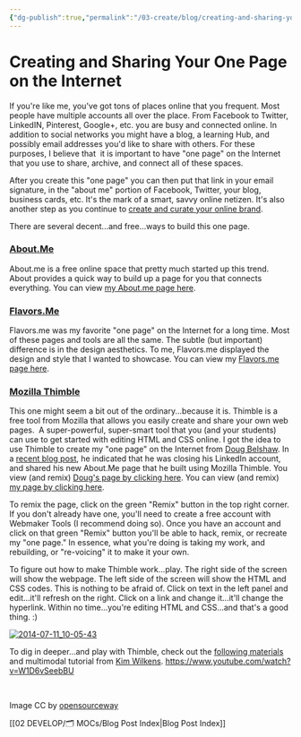 ```yaml
---
{"dg-publish":true,"permalink":"/03-create/blog/creating-and-sharing-your-one-page-on-the-internet/","title":"Creating and Sharing Your \"One Page\" on the Internet","tags":["digital-identity","digital-learning-hub","mozilla","thimble"]}
---
```


# Creating and Sharing Your One Page on the Internet

If you're like me, you've got tons of places online that you frequent. Most people have multiple accounts all over the place. From Facebook to Twitter, LinkedIN, Pinterest, Google+, etc. you are busy and connected online. In addition to social networks you might have a blog, a learning Hub, and possibly email addresses you'd like to share with others. For these purposes, I believe that  it is important to have "one page" on the Internet that you use to share, archive, and connect all of these spaces.

After you create this "one page" you can then put that link in your email signature, in the "about me" portion of Facebook, Twitter, your blog, business cards, etc. It's the mark of a smart, savvy online netizen. It's also another step as you continue to [create and curate your online brand](http://wiobyrne.com/creating-and-curating-your-online-brand/).

There are several decent...and free...ways to build this one page.

### [About.Me](https://about.me/)

About.me is a free online space that pretty much started up this trend. About provides a quick way to build up a page for you that connects everything. You can view [my About.me page here](http://about.me/wiobyrne).

### [Flavors.Me](http://flavors.me/)

Flavors.me was my favorite "one page" on the Internet for a long time. Most of these pages and tools are all the same. The subtle (but important) difference is in the design aesthetics. To me, Flavors.me displayed the design and style that I wanted to showcase. You can view my [Flavors.me page here](http://wiobyrne.flavors.me/).

### [Mozilla Thimble](https://webmaker.org/en-US/tools)

This one might seem a bit out of the ordinary...because it is. Thimble is a free tool from Mozilla that allows you easily create and share your own web pages.  A super-powerful, super-smart tool that you (and your students) can use to get started with editing HTML and CSS online. I got the idea to use Thimble to create my "one page" on the Internet from [Doug Belshaw](https://twitter.com/dajbelshaw). In a [recent blog post](http://dougbelshaw.com/blog/2014-06-16/closed-linkedin-account/), he indicated that he was closing his LinkedIn account, and shared his new About.Me page that he built using Mozilla Thimble. You view (and remix) [Doug's page by clicking here](https://dajbelshaw.makes.org/thimble/MTY5Mjk5MTQ4OA==/doug-belshaw-open-educational-thinkering). You can view (and remix) [my page by clicking here](https://wiobyrne.makes.org/thimble/LTEwMjQyNjIxNDQ=/w-ian-obyrne-digitally-literate).

To remix the page, click on the green "Remix" button in the top right corner. If you don't already have one, you'll need to create a free account with Webmaker Tools (I recommend doing so). Once you have an account and click on that green "Remix" button you'll be able to hack, remix, or recreate my "one page." In essence, what you're doing is taking my work, and rebuilding, or "re-voicing" it to make it your own.

To figure out how to make Thimble work...play. The right side of the screen will show the webpage. The left side of the screen will show the HTML and CSS codes. This is nothing to be afraid of. Click on text in the left panel and edit...it'll refresh on the right. Click on a link and change it...it'll change the hyperlink. Within no time...you're editing HTML and CSS...and that's a good thing. :)

[![2014-07-11_10-05-43](images/2014-07-11_10-05-43-750x380.png)](http://wiobyrne.com/wp-content/uploads/2014/07/2014-07-11_10-05-43.png)

To dig in deeper...and play with Thimble, check out the [following materials](http://womenlearningtech1.wikispaces.com/session+1) and multimodal tutorial from [Kim Wilkens](https://plus.google.com/u/0/+KimWilkens/posts). https://www.youtube.com/watch?v=W1D6vSeebBU

 

Image CC by [opensourceway](https://www.flickr.com/photos/opensourceway/4750075326/in/set-72157625612631107)

[[02 DEVELOP/🗂️ MOCs/Blog Post Index\|Blog Post Index]]